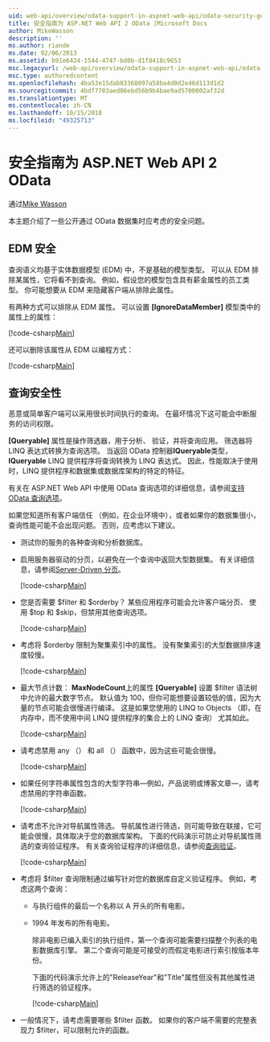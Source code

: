 ```yaml
---
uid: web-api/overview/odata-support-in-aspnet-web-api/odata-security-guidance
title: 安全指南为 ASP.NET Web API 2 OData |Microsoft Docs
author: MikeWasson
description: ''
ms.author: riande
ms.date: 02/06/2013
ms.assetid: b91e6424-1544-4747-bd0b-d1f8418c9653
msc.legacyurl: /web-api/overview/odata-support-in-aspnet-web-api/odata-security-guidance
msc.type: authoredcontent
ms.openlocfilehash: 4ba53e15dab83368097a58ba4d0d2e46d113d1d2
ms.sourcegitcommit: 4bdf7703aed86ebd56b9b4bae9ad5700002af32d
ms.translationtype: MT
ms.contentlocale: zh-CN
ms.lasthandoff: 10/15/2018
ms.locfileid: "49325713"
---
```

<a name="security-guidance-for-aspnet-web-api-2-odata"></a>安全指南为 ASP.NET Web API 2 OData
====================
通过[Mike Wasson](https://github.com/MikeWasson)

本主题介绍了一些公开通过 OData 数据集时应考虑的安全问题。

## <a name="edm-security"></a>EDM 安全

查询语义均基于实体数据模型 (EDM) 中，不是基础的模型类型。 可以从 EDM 排除某属性，它将看不到查询。 例如，假设您的模型包含具有薪金属性的员工类型。 你可能想要从 EDM 来隐藏客户端从排除此属性。

有两种方式可以排除从 EDM 属性。 可以设置 **[IgnoreDataMember]** 模型类中的属性上的属性：

[!code-csharp[Main](odata-security-guidance/samples/sample1.cs)]

还可以删除该属性从 EDM 以编程方式：

[!code-csharp[Main](odata-security-guidance/samples/sample2.cs)]

## <a name="query-security"></a>查询安全性

恶意或简单客户端可以采用很长时间执行的查询。 在最坏情况下这可能会中断服务的访问权限。

**[Queryable]** 属性是操作筛选器，用于分析、 验证，并将查询应用。 筛选器将 LINQ 表达式转换为查询选项。 当返回 OData 控制器**IQueryable**类型， **IQueryable** LINQ 提供程序将查询转换为 LINQ 表达式。 因此，性能取决于使用时，LINQ 提供程序和数据集或数据库架构的特定的特征。

有关在 ASP.NET Web API 中使用 OData 查询选项的详细信息，请参阅[支持 OData 查询选项](supporting-odata-query-options.md)。

如果您知道所有客户端信任 （例如，在企业环境中），或者如果你的数据集很小，查询性能可能不会出现问题。 否则，应考虑以下建议。

- 测试你的服务的各种查询和分析数据库。
- 启用服务器驱动的分页，以避免在一个查询中返回大型数据集。 有关详细信息，请参阅[Server-Driven 分页](supporting-odata-query-options.md#server-paging)。 

    [!code-csharp[Main](odata-security-guidance/samples/sample3.cs)]
- 您是否需要 $filter 和 $orderby？ 某些应用程序可能会允许客户端分页、 使用 $top 和 $skip，但禁用其他查询选项。 

    [!code-csharp[Main](odata-security-guidance/samples/sample4.cs)]
- 考虑将 $orderby 限制为聚集索引中的属性。 没有聚集索引的大型数据排序速度较慢。 

    [!code-csharp[Main](odata-security-guidance/samples/sample5.cs)]
- 最大节点计数： **MaxNodeCount**上的属性 **[Queryable]** 设置 $filter 语法树中允许的最大数字节点。 默认值为 100，但你可能想要设置较低的值，因为大量的节点可能会很慢进行编译。 这是如果您使用的 LINQ to Objects （即，在内存中，而不使用中间 LINQ 提供程序的集合上的 LINQ 查询） 尤其如此。 

    [!code-csharp[Main](odata-security-guidance/samples/sample6.cs)]
- 请考虑禁用 any （） 和 all （） 函数中，因为这些可能会很慢。 

    [!code-csharp[Main](odata-security-guidance/samples/sample7.cs)]
- 如果任何字符串属性包含的大型字符串&#8212;例如，产品说明或博客文章&#8212;，请考虑禁用的字符串函数。 

    [!code-csharp[Main](odata-security-guidance/samples/sample8.cs)]
- 请考虑不允许对导航属性筛选。 导航属性进行筛选，则可能导致在联接，它可能会很慢，具体取决于您的数据库架构。 下面的代码演示可防止对导航属性筛选的查询验证程序。 有关查询验证程序的详细信息，请参阅[查询验证](supporting-odata-query-options.md#query-validation)。 

    [!code-csharp[Main](odata-security-guidance/samples/sample9.cs)]
- 考虑将 $filter 查询限制通过编写针对您的数据库自定义验证程序。 例如，考虑这两个查询： 

  - 与执行组件的最后一个名称以 A 开头的所有电影。
  - 1994 年发布的所有电影。

    除非电影已编入索引的执行组件，第一个查询可能需要扫描整个列表的电影数据库引擎。 第二个查询可能是可接受的而假定电影进行索引按版本年份。

    下面的代码演示允许上的"ReleaseYear"和"Title"属性但没有其他属性进行筛选的验证程序。

    [!code-csharp[Main](odata-security-guidance/samples/sample10.cs)]
- 一般情况下，请考虑需要哪些 $filter 函数。 如果你的客户端不需要的完整表现力 $filter，可以限制允许的函数。
